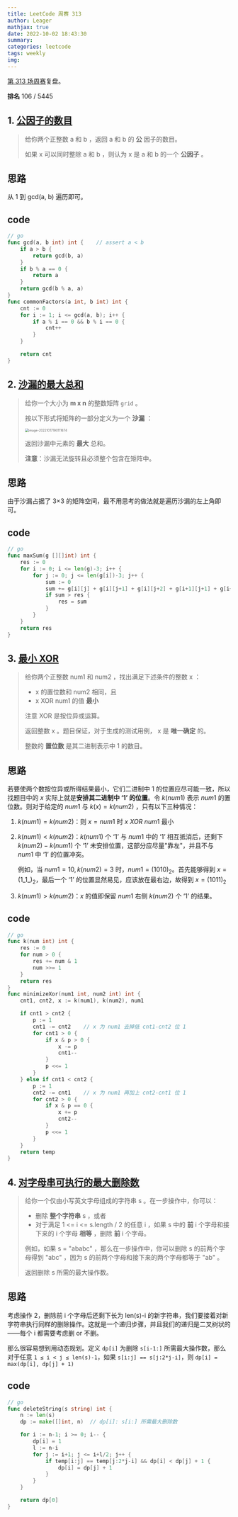 ```yaml
---
title: LeetCode 周赛 313
author: Leager
mathjax: true
date: 2022-10-02 18:43:30
summary:
categories: leetcode
tags: weekly
img:
---
```


[第 313 场周赛](https://leetcode.cn/contest/weekly-contest-313/)复盘。

**排名** 106 / 5445

<!--more-->

## 1. [公因子的数目](https://leetcode.cn/problems/number-of-common-factors/)

> 给你两个正整数 a 和 b ，返回 a 和 b 的 **公** 因子的数目。
>
> 如果 x 可以同时整除 a 和 b ，则认为 x 是 a 和 b 的一个 **公因子** 。

## 思路

从 1 到 gcd(a, b) 遍历即可。

## code

```go
// go
func gcd(a, b int) int {	// assert a < b
    if a > b {
        return gcd(b, a)
    }
    if b % a == 0 {
        return a
    }
    return gcd(b % a, a)
}
func commonFactors(a int, b int) int {
    cnt := 0
    for i := 1; i <= gcd(a, b); i++ {
        if a % i == 0 && b % i == 0 {
            cnt++
        }
    }

    return cnt
}
```

## 2. [沙漏的最大总和](https://leetcode.cn/problems/maximum-sum-of-an-hourglass/)

> 给你一个大小为 **m x n** 的整数矩阵 `grid` 。
>
> 按以下形式将矩阵的一部分定义为一个 **沙漏** ：
>
> <img src="image-20221017190111674.png" alt="image-20221017190111674" style="zoom:50%;" />
>
>
> 返回沙漏中元素的 **最大** 总和。
>
> **注意**：沙漏无法旋转且必须整个包含在矩阵中。

## 思路

由于沙漏占据了 3×3 的矩阵空间，最不用思考的做法就是遍历沙漏的左上角即可。

## code

```go
// go
func maxSum(g [][]int) int {
    res := 0
    for i := 0; i <= len(g)-3; i++ {
        for j := 0; j <= len(g[i])-3; j++ {
            sum := 0
            sum += g[i][j] + g[i][j+1] + g[i][j+2] + g[i+1][j+1] + g[i+2][j] + g[i+2][j+1] + g[i+2][j+2]
            if sum > res {
                res = sum
            }
        }
    }
    return res
}
```

## 3. [最小 XOR](https://leetcode.cn/problems/minimize-xor/)

> 给你两个正整数 num1 和 num2 ，找出满足下述条件的整数 x ：
>
> - x 的置位数和 num2 相同，且
> - x XOR num1 的值 **最小**
>
> 注意 XOR 是按位异或运算。
>
> 返回整数 x 。题目保证，对于生成的测试用例， x 是 **唯一确定** 的。
>
> 整数的 **置位数** 是其二进制表示中 1 的数目。
>

## 思路

若要使两个数按位异或所得结果最小，它们二进制中 1 的位置应尽可能一致，所以找题目中的 $x$ 实际上就是**安排其二进制中 ‘1’ 的位置**。令 $k(num1)$ 表示 $num1$ 的置位数。则对于给定的 $num1$ 与 $k(x) = k(num2)$ ，只有以下三种情况：

1. $k(num1) = k(num2)$：则 $x=num1$ 时 $x\ XOR\ num1$ 最小

2. $k(num1) < k(num2)$：$k(num1)$ 个 ‘1’ 与 $num1$ 中的 ‘1’ 相互抵消后，还剩下 $k(num2) - k(num1)$ 个 ‘1’ 未安排位置，这部分应尽量"靠左"，并且不与 $num1$ 中 ‘1’ 的位置冲突。

    例如，当 $num1=10, k(num2)=3$ 时，$num1=(1010)_2$。首先能够得到 $x=(1\_1\_)_2$，最后一个 ‘1’ 的位置显然易见，应该放在最右边，故得到 $x = (1011)_2$

3. $k(num1) > k(num2)$：$x$ 的值即保留 $num1$ 右侧 $k(num2)$ 个 ‘1’ 的结果。

## code

```go
// go
func k(num int) int {
    res := 0
    for num > 0 {
        res += num & 1
        num >>= 1
    }
    return res
}
func minimizeXor(num1 int, num2 int) int {
    cnt1, cnt2, x := k(num1), k(num2), num1

    if cnt1 > cnt2 {
        p := 1
        cnt1 -= cnt2    // x 为 num1 去掉低 cnt1-cnt2 位 1
        for cnt1 > 0 {
            if x & p > 0 {
                x -= p
                cnt1--
            }
            p <<= 1
        }
    } else if cnt1 < cnt2 {
        p := 1
        cnt2 -= cnt1	// x 为 num1 再加上 cnt2-cnt1 位 1
        for cnt2 > 0 {
            if x & p == 0 {
                x += p
                cnt2--
            }
            p <<= 1
        }
    }
    return temp
}
```

## 4. [对字母串可执行的最大删除数](https://leetcode.cn/problems/maximum-deletions-on-a-string/)

> 给你一个仅由小写英文字母组成的字符串 s 。在一步操作中，你可以：
>
> - 删除 **整个字符串** s ，或者
> - 对于满足 1 <= i <= s.length / 2 的任意 i ，如果 s 中的 **前** i 个字母和接下来的 i 个字母 **相等** ，删除 **前** i 个字母。
>
> 例如，如果 s = "ababc" ，那么在一步操作中，你可以删除 s 的前两个字母得到 "abc" ，因为 s 的前两个字母和接下来的两个字母都等于 "ab" 。
>
> 返回删除 s 所需的最大操作数。
>

## 思路

考虑操作 2，删除前 i 个字母后还剩下长为 len(s)-i 的新字符串，我们要接着对新字符串执行同样的删除操作。这就是一个递归步骤，并且我们的递归是二叉树状的——每个 i 都需要考虑删 or 不删。

那么很容易想到用动态规划。定义 `dp[i]` 为删除 `s[i-1:]` 所需最大操作数，那么对于任意 `1 ≤ i < j ≤ len(s)-1`，如果 `s[i:j] == s[j:2*j-i]`，则 `dp[i] = max(dp[i], dp[j] + 1)`

## code

```go
// go
func deleteString(s string) int {
    n := len(s)
    dp := make([]int, n)  // dp[i]: s[i:] 所需最大删除数

    for i := n-1; i >= 0; i-- {
        dp[i] = 1
        l := n-i
        for j := i+1; j <= i+l/2; j++ {
            if temp[i:j] == temp[j:2*j-i] && dp[i] < dp[j] + 1 {
                dp[i] = dp[j] + 1
            }
        }
    }

    return dp[0]
}
```
